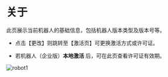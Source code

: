 # 关于

此页展示当前机器人的基础信息，包括机器人版本类型及版本号等。

- 点击【更改】则跳转至【激活页】可更换激活方式或许可证。

- 若机器人（企业版）**本地激活** 后，可在此页查看许可证有效期。

![robot1](https://docimages.blob.core.chinacloudapi.cn/images/Robot/aboutpage20211231.png)
